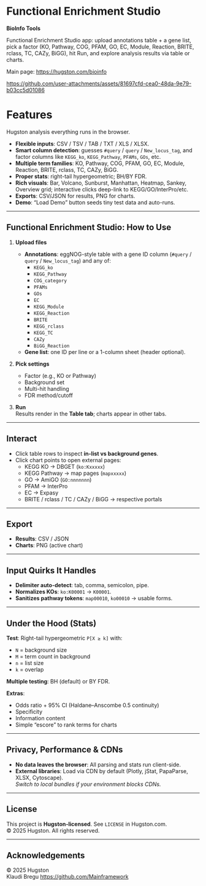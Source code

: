 # Functional Enrichment Studio
**BioInfo Tools**

Functional Enrichment Studio app: upload annotations table + a gene list, pick a factor (KO, Pathway, COG, PFAM, GO, EC, Module, Reaction, BRITE, rclass, TC, CAZy, BiGG), hit Run, and explore analysis results via table or charts.


Main page: https://hugston.com/bioinfo


https://github.com/user-attachments/assets/81697cfd-cea0-48da-9e79-b03cc5d01086


# Features

Hugston analysis everything runs in the browser.

- **Flexible inputs**: CSV / TSV / TAB / TXT / XLS / XLSX.
- **Smart column detection**: guesses `#query` / `query` / `New_locus_tag`, and factor columns like `KEGG_ko`, `KEGG_Pathway`, `PFAMs`, `GOs`, etc.
- **Multiple term families**: KO, Pathway, COG, PFAM, GO, EC, Module, Reaction, BRITE, rclass, TC, CAZy, BiGG.
- **Proper stats**: right-tail hypergeometric; BH/BY FDR.
- **Rich visuals**: Bar, Volcano, Sunburst, Manhattan, Heatmap, Sankey, Overview grid; interactive clicks deep-link to KEGG/GO/InterPro/etc.
- **Exports**: CSV/JSON for results, PNG for charts.
- **Demo**: “Load Demo” button seeds tiny test data and auto-runs.

---

## Functional Enrichment Studio: How to Use

1. **Upload files**  
   - **Annotations**: eggNOG-style table with a gene ID column (`#query` / `query` / `New_locus_tag`) and any of:  
     - `KEGG_ko`
     - `KEGG_Pathway`
     - `COG_category`
     - `PFAMs`
     - `GOs`
     - `EC`
     - `KEGG_Module`
     - `KEGG_Reaction`
     - `BRITE`
     - `KEGG_rclass`
     - `KEGG_TC`
     - `CAZy`
     - `BiGG_Reaction`
   - **Gene list**: one ID per line or a 1-column sheet (header optional).

2. **Pick settings**  
   - Factor (e.g., KO or Pathway)
   - Background set
   - Multi-hit handling
   - FDR method/cutoff

3. **Run**  
   Results render in the **Table tab**; charts appear in other tabs.

---

## Interact

- Click table rows to inspect **in-list vs background genes**.
- Click chart points to open external pages:
  - KEGG KO → DBGET (`ko:Kxxxxx`)
  - KEGG Pathway → map pages (`mapxxxxx`)
  - GO → AmiGO (`GO:nnnnnnn`)
  - PFAM → InterPro
  - EC → Expasy
  - BRITE / rclass / TC / CAZy / BiGG → respective portals

---

## Export

- **Results**: CSV / JSON
- **Charts**: PNG (active chart)

---

## Input Quirks It Handles

- **Delimiter auto-detect**: tab, comma, semicolon, pipe.
- **Normalizes KOs**: `ko:K00001` → `K00001`.
- **Sanitizes pathway tokens**: `map00010`, `ko00010` → usable forms.

---

## Under the Hood (Stats)

**Test**: Right-tail hypergeometric `P[X ≥ k]` with:
- `N` = background size
- `M` = term count in background
- `n` = list size
- `k` = overlap

**Multiple testing**: BH (default) or BY FDR.

**Extras**: 
- Odds ratio + 95% CI (Haldane–Anscombe 0.5 continuity)
- Specificity
- Information content
- Simple “escore” to rank terms for charts

---

## Privacy, Performance & CDNs

- **No data leaves the browser**: All parsing and stats run client-side.
- **External libraries**: Load via CDN by default (Plotly, jStat, PapaParse, XLSX, Cytoscape).  
  *Switch to local bundles if your environment blocks CDNs.*

---

## License

This project is **Hugston-licensed**. See `LICENSE` in Hugston.com.  
© 2025 Hugston. All rights reserved.

---

## Acknowledgements

© 2025 Hugston  
Klaudi Bregu https://github.com/Mainframework
